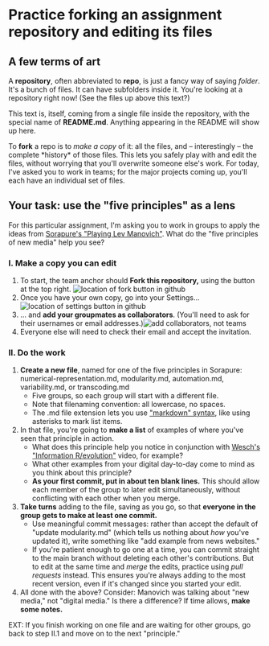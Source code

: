 # Practice forking an assignment repository and editing its files

## A few terms of art
A **repository**, often abbreviated to **repo**, is just a fancy way of saying _folder_. It's a bunch of files. It can have subfolders inside it. You're looking at a repository right now! (See the files up above this text?)

This text is, itself, coming from a single file inside the repository, with the special name of **README.md**. Anything appearing in the README will show up here.

To **fork** a repo is to _make a copy_ of it: all the files, and – interestingly – the complete \*history\* of those files. This lets you safely play with and edit the files, without worrying that you'll overwrite someone else's work. For today, I've asked you to work in teams; for the major projects coming up, you'll each have an individual set of files.

## Your task: use the "five principles" as a lens
For this particular assignment, I'm asking you to work in groups to apply the ideas from [Sorapure's "Playing Lev Manovich"](http://kairos.technorhetoric.net/8.2/binder2.html?coverweb/sorapure/index.htm). What do the "five principles of new media" help you see?

### I. Make a copy you can edit
1. To start, the team anchor should **Fork this repository,** using the button at the top right. ![location of fork button in github](github-fork-button.png)
2. Once you have your own copy, go into your Settings...  ![location of settings button in github](github-settings.png)
3. ... and **add your groupmates as collaborators**. (You'll need to ask for their usernames or email addresses.)![add collaborators, not teams](github-add-collaborators.png)
4. Everyone else will need to check their email and accept the invitation.

### II. Do the work
1. **Create a new file**, named for one of the five principles in Sorapure: numerical-representation.md, modularity.md, automation.md, variability.md, or transcoding.md
   - Five groups, so each group will start with a different file.
   - Note that filenaming convention: all lowercase, no spaces.
   - The .md file extension lets you use ["markdown" syntax](https://guides.github.com/features/mastering-markdown/), like using asterisks to mark list items.
2. In that file, you're going to **make a list** of examples of where you've seen that principle in action.
   - What does this principle help you notice in conjunction with [Wesch's "Information R/evolution"](http://www.youtube.com/watch?v=-4CV05HyAbM) video, for example?
   - What other examples from your digital day-to-day come to mind as you think about this principle?
   - **As your first commit, put in about ten blank lines.** This should allow each member of the group to later edit simultaneously, without conflicting with each other when you merge.
3. **Take turns** adding to the file, saving as you go, so that **everyone in the group gets to make at least one commit.**
   - Use meaningful commit messages: rather than accept the default of "update modularity.md" (which tells us nothing about _how_ you've updated it), write something like "add example from news websites."
   - If you're patient enough to go one at a time, you can commit straight to the main branch without deleting each other's contributions. But to edit at the same time and _merge_ the edits, practice using _pull requests_ instead. This ensures you're always adding to the most recent version, even if it's changed since you started your edit.
4. All done with the above? Consider: Manovich was talking about "new media," not "digital media." Is there a difference? If time allows, **make some notes.**

EXT: If you finish working on one file and are waiting for other groups, go back to step II.1 and move on to the next "principle."
